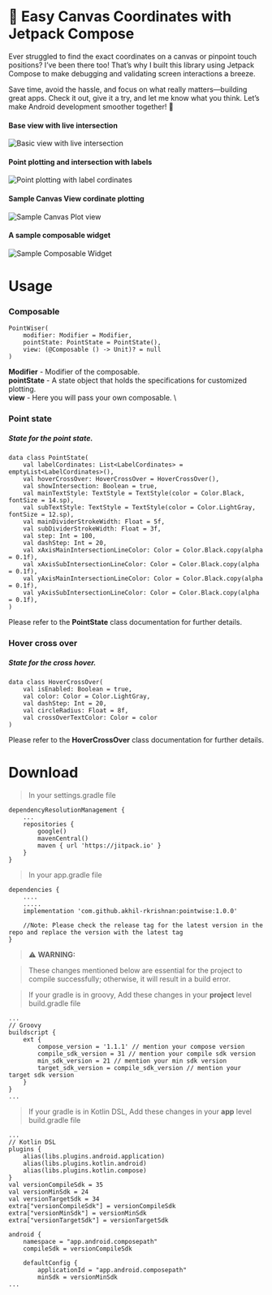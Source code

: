# 🎨 Easy Canvas Coordinates with Jetpack Compose

Ever struggled to find the exact coordinates on a canvas or pinpoint touch positions? I’ve been there too! That’s why I built this library using Jetpack Compose to make debugging and validating screen interactions a breeze.

Save time, avoid the hassle, and focus on what really matters—building great apps. Check it out, give it a try, and let me know what you think. Let’s make Android development smoother together! 🚀

#### Base view with live intersection
![Basic view with live intersection](https://github.com/user-attachments/assets/e1fffabd-0230-4f7d-96bd-96e9cbdc3cce)

#### Point plotting and intersection with labels
![Point plotting with label cordinates](https://github.com/user-attachments/assets/68266a1d-eb16-4eac-a148-538659b4d6b4)

#### Sample Canvas View cordinate plotting
![Sample Canvas Plot view](https://github.com/user-attachments/assets/f9ce10c8-9c61-43d0-9964-bc0c1f4f1ac1)

#### A sample composable widget
![Sample Composable Widget](https://github.com/user-attachments/assets/d2d2c662-6127-4394-b150-222338bd5e09)


# Usage
### Composable
    PointWiser(
        modifier: Modifier = Modifier, 
        pointState: PointState = PointState(),
        view: (@Composable () -> Unit)? = null 
    )

**Modifier** - Modifier of the composable.\
**pointState** - A state object that holds the specifications for customized plotting. \
**view** - Here you will pass your own composable. \



### Point state
##### State for the point state.

    data class PointState(
        val labelCordinates: List<LabelCordinates> = emptyList<LabelCordinates>(),
        val hoverCrossOver: HoverCrossOver = HoverCrossOver(),
        val showIntersection: Boolean = true,
        val mainTextStyle: TextStyle = TextStyle(color = Color.Black, fontSize = 14.sp),
        val subTextStyle: TextStyle = TextStyle(color = Color.LightGray, fontSize = 12.sp),
        val mainDividerStrokeWidth: Float = 5f,
        val subDividerStrokeWidth: Float = 3f,
        val step: Int = 100,
        val dashStep: Int = 20,
        val xAxisMainIntersectionLineColor: Color = Color.Black.copy(alpha = 0.1f),
        val xAxisSubIntersectionLineColor: Color = Color.Black.copy(alpha = 0.1f),
        val yAxisMainIntersectionLineColor: Color = Color.Black.copy(alpha = 0.1f),
        val yAxisSubIntersectionLineColor: Color = Color.Black.copy(alpha = 0.1f),
    ) 
Please refer to the **PointState** class documentation for further details.
### Hover cross over
##### State for the cross hover.

    data class HoverCrossOver(
        val isEnabled: Boolean = true,
        val color: Color = Color.LightGray,
        val dashStep: Int = 20,
        val circleRadius: Float = 8f,
        val crossOverTextColor: Color = color
    )

Please refer to the **HoverCrossOver** class documentation for further details.

# Download
> In your settings.gradle file
```
dependencyResolutionManagement {
    ...
    repositories {
        google()
        mavenCentral()
        maven { url 'https://jitpack.io' }    
    }
}
```

> In your app.gradle file
```
dependencies {
    ....
    .....  
    implementation 'com.github.akhil-rkrishnan:pointwise:1.0.0'
    
    //Note: Please check the release tag for the latest version in the repo and replace the version with the latest tag
}
```
> ⚠️ **WARNING:**

> These changes mentioned below are essential for the project to compile successfully; otherwise, it will result in a build error.

> If your gradle is in groovy, Add these changes in your **project** level build.gradle file
```
...
// Groovy
buildscript {
    ext {
        compose_version = '1.1.1' // mention your compose version
        compile_sdk_version = 31 // mention your compile sdk version
        min_sdk_version = 21 // mention your min sdk version
        target_sdk_version = compile_sdk_version // mention your target sdk version
    }
}
...
```
> If your gradle is in Kotlin DSL, Add these changes in your **app** level build.gradle file

```
...
// Kotlin DSL
plugins {
    alias(libs.plugins.android.application)
    alias(libs.plugins.kotlin.android)
    alias(libs.plugins.kotlin.compose)
}
val versionCompileSdk = 35
val versionMinSdk = 24
val versionTargetSdk = 34
extra["versionCompileSdk"] = versionCompileSdk
extra["versionMinSdk"] = versionMinSdk
extra["versionTargetSdk"] = versionTargetSdk

android {
    namespace = "app.android.composepath"
    compileSdk = versionCompileSdk

    defaultConfig {
        applicationId = "app.android.composepath"
        minSdk = versionMinSdk
...
```